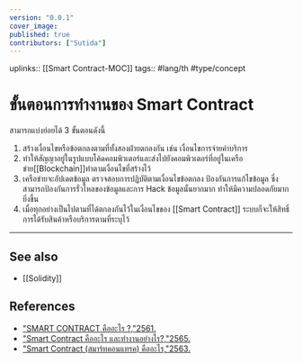 ```yaml
---
version: "0.0.1"
cover_image:
published: true
contributors: ["Sutida"]
---
```

uplinks:: [[Smart Contract-MOC]]
tags:: #lang/th #type/concept

# ขั้นตอนการทำงานของ Smart Contract
สามารถแบ่งย่อยได้ 3 ขั้นตอนดังนี้
1. สร้างเงื่อนไขหรือข้อตกลงตามที่ทั้งสองฝ่ายตกลงกัน เช่น เงื่อนไขการจ่ายค่าบริการ
2. ทำให้สัญญาอยู่ในรูปแบบโค้ดคอมพิวเตอร์และส่งไปยังคอมพิวเตอร์ที่อยู่ในเครือข่าย[[Blockchain]]ทำตามเงื่อนไขที่สร้างไว้
3. เครือข่ายจะอัปเดตข้อมูล ตรวจสอบการปฏิบัติตามเงื่อนไขข้อตกลง ป้องกันการแก้ไขข้อมูล ซึ่งสามารถป้องกันการรั่วไหลของข้อมูลและการ Hack ข้อมูลนั้นยากมาก ทำให้มีความปลอดภัยมากยิ่งขึ้น
4. เมื่อทุกอย่างเป็นไปตามที่ได้ตกลงกันไว้ในเงื่อนไขของ [[Smart Contract]] ระบบก็จะให้สิทธิ์การได้รับสินค้าหรือบริการตามที่ระบุไว้
---
## See also
- [[Solidity]]
## References
- ["SMART CONTRACT คืออะไร ?,"2561.](https://www.etda.or.th/th/Useful-Resource/knowledge-sharing/articles/index-article-other-p1/SMART-CONTRACT-%E0%B8%84%E0%B8%AD%E0%B8%AD%E0%B8%B0%E0%B9%84%E0%B8%A3.aspx?feed=590fb9ad-c550-4bc5-9a56-459ad4891d74)
- ["Smart Contract คืออะไร และทำงานอย่างไร?,"2565.](https://support.bitkub.com/hc/th/articles/360004414672-Smart-Contract-%E0%B8%84%E0%B8%B7%E0%B8%AD%E0%B8%AD%E0%B8%B0%E0%B9%84%E0%B8%A3-%E0%B9%81%E0%B8%A5%E0%B8%B0%E0%B8%97%E0%B8%B3%E0%B8%87%E0%B8%B2%E0%B8%99%E0%B8%AD%E0%B8%A2-%E0%B8%B2%E0%B8%87%E0%B9%84%E0%B8%A3-)
- ["Smart Contract (สมาร์ทคอนแทรค) คืออะไร,"2563.](https://www.mdsiglobal.com/smart-contract/)
